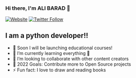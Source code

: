 ### Hi there, I'm ALI BARAD 👋 

[![Website](https://img.shields.io/website?label=alibarad.com&style=for-the-badge&url=http://alibarad.software/)](http://alibarad.software/)
[![Twitter Follow](https://img.shields.io/twitter/follow/alibarad?color=1DA1F2&logo=twitter&style=for-the-badge)](https://twitter.com/alibarad14)

## I am a python developer!!

- 🔭 Soon I will be launching educational courses!
- 🌱 I’m currently learning everything 🤣
- 👯 I’m looking to collaborate with other content creators
- 🥅 2022 Goals: Contribute more to Open Source projects
- ⚡ Fun fact: I love to draw and reading books


